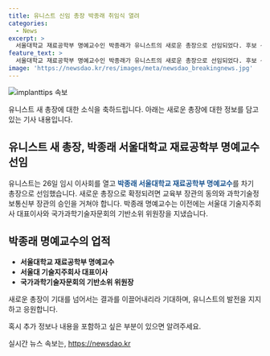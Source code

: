 ```yaml
---
title: 유니스트 신임 총장 박종래 취임식 열려
categories:
  - News
excerpt: >
  서울대학교 재료공학부 명예교수인 박종래가 유니스트의 새로운 총장으로 선임되었다. 후보 선정은 임시 이사회에서 이뤄졌으며, 최종 선임은 교육부 장관과 과학기술정보통신부 장관의 승인을 받아야 한다. 박종래 명예교수는 서울대 기술지주회사 대표이사와 국가과학기술자문회의 기반소위 위원장을 역임한 경력을 가지고 있다.
feature_text: >
  서울대학교 재료공학부 명예교수인 박종래가 유니스트의 새로운 총장으로 선임되었다. 후보 선정은 임시 이사회에서 이뤄졌으며, 최종 선임은 교육부 장관과 과학기술정보통신부 장관의 승인을 받아야 한다. 박종래 명예교수는 서울대 기술지주회사 대표이사와 국가과학기술자문회의 기반소위 위원장을 역임한 경력을 가지고 있다.
image: 'https://newsdao.kr/res/images/meta/newsdao_breakingnews.jpg'
---
```


<p><img src="https://newsdao.kr/res/images/meta/newsdao_breakingnews.jpg" alt="implanttips 속보" /></p>

<p>유니스트 새 총장에 대한 소식을 축하드립니다. 아래는 새로운 총장에 대한 정보를 담고 있는 기사 내용입니다.</p>

<h2 data-ke-size="size26">유니스트 새 총장, 박종래 서울대학교 재료공학부 명예교수 선임</h2>

<p data-ke-size="size16">유니스트는 26일 임시 이사회를 열고 <b><span style="color: #1a5490;">박종래 서울대학교 재료공학부 명예교수</span></b>를 차기 총장으로 선임했습니다. 새로운 총장으로 확정되려면 교육부 장관의 동의와 과학기술정보통신부 장관의 승인을 거쳐야 합니다. 박종래 명예교수는 이전에는 서울대 기술지주회사 대표이사와 국가과학기술자문회의 기반소위 위원장을 지냈습니다.</p>

<h2 data-ke-size="size26">박종래 명예교수의 업적</h2>

<ul>
    <li><b>서울대학교 재료공학부 명예교수</b></li>
    <li><b>서울대 기술지주회사 대표이사</b></li>
    <li><b>국가과학기술자문회의 기반소위 위원장</b></li>
</ul>

<p data-ke-size="size16">새로운 총장이 기대를 넘어서는 결과를 이끌어내리라 기대하며, 유니스트의 발전을 지지하고 응원합니다.</p>

<p>혹시 추가 정보나 내용을 포함하고 싶은 부분이 있으면 알려주세요.</p>
실시간 뉴스 속보는, <a href="https://newsdao.kr" rel="dofollow">https://newsdao.kr</a>


